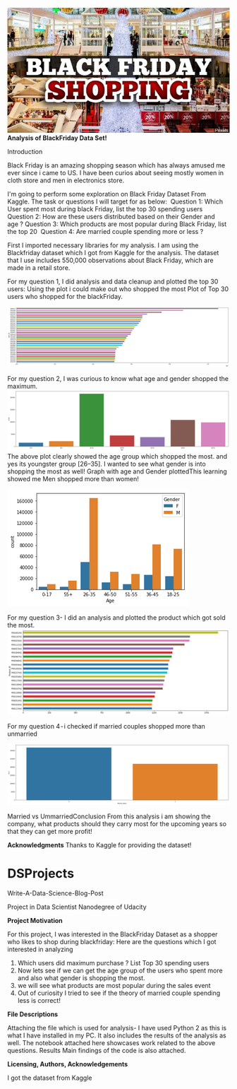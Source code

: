 
![Image](Black+Friday.jpg)
**Analysis of BlackFriday Data Set!**

Introduction

Black Friday is an amazing shopping season which has always amused me ever since i came to US. I have been curios about seeing mostly women in cloth store and men in electronics store.

I'm going to perform some exploration on Black Friday Dataset From Kaggle. The task or questions I will target for as below: 
Question 1: Which User spent most during black Friday, list the top 30 spending users 
Question 2: How are these users distributed based on their Gender and age ? 
Question 3: Which products are most popular during Black Friday, list the top 20 
Question 4: Are married couple spending more or less ?

First I imported necessary libraries for my analysis. I am using the Blackfriday dataset which I got from Kaggle for the analysis.
The dataset that I use includes 550,000 observations about Black Friday, which are made in a retail store.

For my question 1, I did analysis and data cleanup and plotted the top 30 users: Using the plot i could make out who shopped the most
Plot of Top 30 users who shopped for the blackFriday. 

![Image1](image1.png)

For my question 2, I was curious to know what age and gender shopped the maximum.
![Image2](image2.png)
The above plot clearly showed the age group which shopped the most. and yes its youngster group [26–35].
I wanted to see what gender is into shopping the most as well!
Graph with age and Gender plottedThis learning showed me Men shopped more than women!


![Image3](image3.png)

For my question 3- I did an analysis and plotted the product which got sold the most.
![Image4](image4.png)

For my question 4 - i checked if married couples shopped more than unmarried

![Image5](image5.png)

Married vs UmmarriedConclusion
From this analysis i am showing the company, what products should they carry most for the upcoming years so that they can get more profit!

**Acknowledgments**
Thanks to Kaggle for providing the dataset!


# DSProjects

Write-A-Data-Science-Blog-Post

Project in Data Scientist Nanodegree of Udacity

**Project Motivation**

For this project, I was interested in the BlackFriday Dataset as a shopper who likes to shop during blackfriday: Here are the questions which I got interested in analyzing

1.	Which users did maximum purchase ? List Top 30 spending users
2.	Now lets see if we can get the age group of the users who spent more  and also what gender is shopping the most. 
3.	we will see what products are most popular during the sales event
4.	Out of curiosity I tried to see if the theory of married couple spending less is correct! 

**File Descriptions**

Attaching the file which is used for analysis- I have used Python 2 as this is what I have installed in my PC. 
It also includes the results of the analysis as well. 
The notebook attached here showcases work related to the above questions.
Results
Main findings of the code is also attached.

**Licensing, Authors, Acknowledgements**

I got the dataset from Kaggle 

